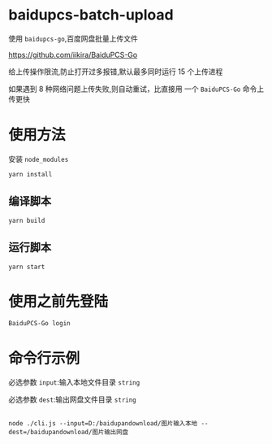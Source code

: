 # baidupcs-batch-upload

使用 `baidupcs-go`,百度网盘批量上传文件

https://github.com/iikira/BaiduPCS-Go

给上传操作限流,防止打开过多报错,默认最多同时运行 15 个上传进程

如果遇到 8 种网络问题上传失败,则自动重试，比直接用 一个 `BaiduPCS-Go` 命令上传更快

# 使用方法

安装 `node_modules`

```shell
yarn install
```

## 编译脚本

```shell
yarn build
```

## 运行脚本

```shell
yarn start
```

# 使用之前先登陆

```shell
BaiduPCS-Go login
```

# 命令行示例

必选参数 `input`:输入本地文件目录 `string`

必选参数 `dest`:输出网盘文件目录 `string`

```shell

node ./cli.js --input=D:/baidupandownload/图片输入本地 --dest=/baidupandownload/图片输出网盘
```
